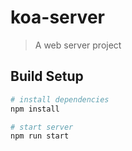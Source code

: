 # koa-server

> A web server project

## Build Setup

```bash
# install dependencies
npm install

# start server
npm run start
```
